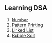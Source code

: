 ## Learning DSA

1. [Number](./Number/Number.md)
2. [Pattern Printing](./pattern-printing/pattern.md)
3. [Linked List](./LinkedList/Readme.md)
4. [Bubble Sort](./BubbleSort/Readme.md)